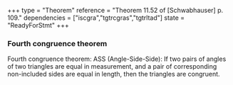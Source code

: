 +++
type = "Theorem"
reference = "Theorem 11.52 of [Schwabhauser] p. 109."
dependencies = ["iscgra","tgtrcgras","tgtrltad"]
state = "ReadyForStmt"
+++
### Fourth congruence theorem

Fourth congruence theorem: ASS (Angle-Side-Side): If two pairs of
         angles of two triangles are equal in measurement, and a pair of
         corresponding non-included sides are equal in length, then the
         triangles are congruent.
